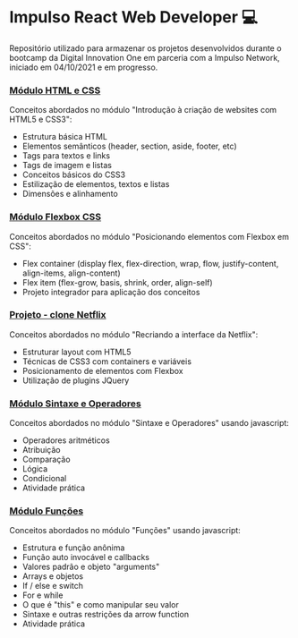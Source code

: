 # Impulso React Web Developer :computer:

Repositório utilizado para armazenar os projetos desenvolvidos durante o bootcamp da Digital Innovation One em parceria com a Impulso Network, iniciado em 04/10/2021 e em progresso.

### [Módulo HTML e CSS](https://github.com/lineavelino/dio-impulso/tree/main/htmlcss)

Conceitos abordados no módulo "Introdução à criação de websites com HTML5 e CSS3":

- Estrutura básica HTML
- Elementos semânticos (header, section, aside, footer, etc)
- Tags para textos e links
- Tags de imagem e listas
- Conceitos básicos do CSS3
- Estilização de elementos, textos e listas
- Dimensões e alinhamento

### [Módulo Flexbox CSS](https://github.com/lineavelino/dio-impulso/tree/main/flexbox)

Conceitos abordados no módulo "Posicionando elementos com Flexbox em CSS":

- Flex container (display flex, flex-direction, wrap, flow, justify-content, align-items, align-content)
- Flex item (flex-grow, basis, shrink, order, align-self)
- Projeto integrador para aplicação dos conceitos

### [Projeto - clone Netflix](https://github.com/lineavelino/dio-impulso/tree/main/clone-netflix)

Conceitos abordados no módulo "Recriando a interface da Netflix":

- Estruturar layout com HTML5
- Técnicas de CSS3 com containers e variáveis
- Posicionamento de elementos com Flexbox
- Utilização de plugins JQuery 

### [Módulo Sintaxe e Operadores](https://github.com/lineavelino/dio-impulso/tree/main/sintaxe-operadores)

Conceitos abordados no módulo "Sintaxe e Operadores" usando javascript:

- Operadores aritméticos
- Atribuição
- Comparação
- Lógica
- Condicional
- Atividade prática

### [Módulo Funções](https://github.com/lineavelino/dio-impulso/tree/main/funcoesjs)

Conceitos abordados no módulo "Funções" usando javascript:

- Estrutura e função anônima
- Função auto invocável e callbacks
- Valores padrão e objeto "arguments"
- Arrays e objetos
- If / else e switch
- For e while
- O que é "this" e como manipular seu valor
- Sintaxe e outras restrições da arrow function
- Atividade prática
